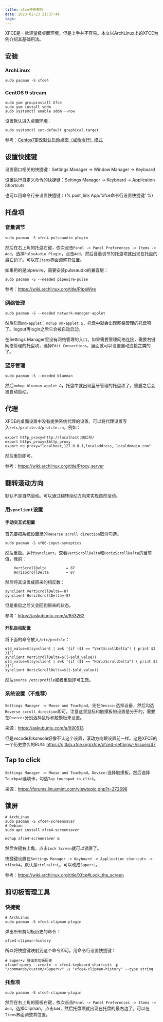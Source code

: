 ```yaml
---
title: xfce使用教程
date: 2023-02-23 21:37:44
tags:
---
```


XFCE是一款轻量级桌面环境，但是上手并不容易。本文以ArchLinux上的XFCE为例介绍其基础用法。

## 安装

### ArchLinux

```shell
sudo pacman -S xfce4
```

### CentOS 9 stream

```shell
sudo yum groupinstall Xfce
sudo yum install sddm
sudo systemctl enable sddm --now
```

设置默认进入桌面环境：

```shell
sudo systemctl set-default graphical.target
```

参考：[Centos7更改默认启动桌面（或命令行）模式](https://www.shuzhiduo.com/A/mo5k1m8Ezw/)

## 设置快捷键

设置窗口相关的快捷键：Settings Manager -> Window Manager -> Keyboard

设置执行自定义命令的快捷键：Settings Manager -> Keyboard -> Application Shortcuts

也可以用命令行来设置快捷键：{% post_link App/'xfce命令行设置快捷键' %}

## 托盘项

### 音量调节

```shell
sudo pacman -S xfce4-pulseaudio-plugin
```

然后在右上角的托盘右键，依次点击`Panel -> Panel Preferences -> Items -> Add`，选择`PulseAudio Plugin`，点击`Add`，然后音量调节的托盘项就出现在托盘的最右边了。可以在`Items`界面调整其位置。

如果用的是pipewire，需要安装pulseaudio的兼容层：

```shell
sudo pacman -S --needed pipewire-pulse
```

参考：<https://wiki.archlinux.org/title/PipeWire>

### 网络管理

```shell
sudo pacman -S --needed network-manager-applet
```

然后启动`nm-applet`：`nohup nm-applet &`，托盘中就会出现网络管理的托盘项了。logout再login之后它会被自动启动。

在Settings Manager里没有网络管理的入口。如果需要管理网络连接，需要右键网络管理的托盘项，选择`Edit Connections`，里面就可以设置自动连接之类的了。

### 蓝牙管理

```shell
sudo pacman -S --needed blueman
```

然后`nohup blueman-applet &`，托盘中就出现蓝牙管理的托盘项了。重启之后会被自动启动。

## 代理

XFCE的桌面设置中没有提供系统代理的设置。可以将代理设置写入`/etc/profile.d/profile.sh`，例如：

```shell
export http_proxy=http://localhost:端口号/
export https_proxy=$http_proxy
export no_proxy="localhost,127.0.0.1,localaddress,.localdomain.com"
```

然后重启即可。

参考：<https://wiki.archlinux.org/title/Proxy_server>

## 翻转滚动方向

默认不是自然滚动。可以通过翻转滚动方向来实现自然滚动。

### 用`synclient`设置

#### 手动交互式配置

首先要把系统设置里的`Reverse scroll direction`取消勾选。

```shell
sudo pacman -S xf86-input-synaptics
```

然后重启。运行`synclient`，查看`VertScrollDelta`和`HorizScrollDelta`的当前值，我的：

```text
    VertScrollDelta         = 87
    HorizScrollDelta        = 87
```

然后将其设置成原来的相反数：

```text
synclient VertScrollDelta=-87
synclient HorizScrollDelta=-87
```

但是重启之后又会回到原来的状态。

参考：<https://askubuntu.com/a/853262>

#### 开机自动配置

将下面的命令放入`/etc/profile`：

```shell
old_value=$(synclient | awk '{if ($1 == "VertScrollDelta") { print $3 }}')
synclient VertScrollDelta=$((-$old_value))
old_value=$(synclient | awk '{if ($1 == "HorizScrollDelta") { print $3 }}')
synclient HorizScrollDelta=$((-$old_value))
```

然后`source /etc/profile`或者重启即可生效。

### 系统设置（不推荐）

`Settings Manager -> Mouse and Touchpad`，先在`Device:`选择设备，然后勾选`Reverse scroll direction`即可。注意这里鼠标和触摸板的设置是分开的，需要在`Device:`分别选择鼠标和触摸板来设置。

来源：<https://askubuntu.com/a/690513>

但是vscode和konsole好像不认这个设置，滚动方向跟设置前一样。这是XFCE的一个历史悠久的BUG: <https://gitlab.xfce.org/xfce/xfce4-settings/-/issues/47>

## Tap to click

`Settings Manager -> Mouse and Touchpad`，`Device:`选择触摸板，然后选择`Touchpad`选项卡，勾选`Tap touchpad to click`。

来源：<https://forums.linuxmint.com/viewtopic.php?t=272698>

## 锁屏

```shell
# ArchLinux
sudo pacman -S xfce4-screensaver
# Debian
sudo apt install xfce4-screensaver
```

```shell
nohup xfce4-screensaver &
```

然后左键右上角，点击`Lock Screen`就可以锁屏了。

快捷键设置在`Settings Manager -> Keyboard -> Application shortcuts -> xflock4`。默认是`ctrl+alt+L`。可以改成`Super+L`。

参考：<https://wiki.archlinux.org/title/Xfce#Lock_the_screen>

## 剪切板管理工具

### 快捷键

```shell
# ArchLinux
sudo pacman -S xfce4-clipman-plugin
```

弹出所有剪切板历史的命令：

```shell
xfce4-clipman-history
```

所以将快捷键映射到这个命令即可。用命令行设置快捷键：

```shell
# Super+v 弹出剪切板历史
xfconf-query --create -c xfce4-keyboard-shortcuts -p "/commands/custom/<Super>v" -s "xfce4-clipman-history" --type string
```

### 托盘项

```shell
sudo pacman -S xfce4-clipman-plugin
```

然后在右上角的面板右键，依次点击`Panel -> Panel Preferences -> Items -> Add`，选择Clipman，点击`Add`，然后托盘项就出现在托盘的最右边了。可以在`Items`界面调整其位置。
